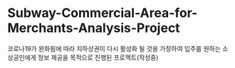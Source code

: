 # Subway-Commercial-Area-for-Merchants-Analysis-Project
코로나19가 완화됨에 따라 지하상권이 다시 활성화 될 것을 가정하여 입주를 원하는 소상공인에게 정보 제공을 목적으로 진행된 프로젝트(작성중)
